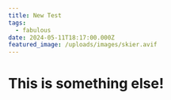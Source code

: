 ```yaml
---
title: New Test
tags:
  - fabulous
date: 2024-05-11T18:17:00.000Z
featured_image: /uploads/images/skier.avif
---
```

# This is something else!
